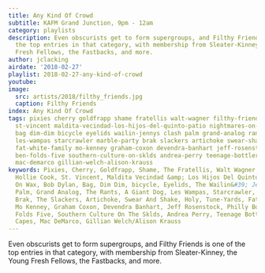 ```yaml
---
title: Any Kind Of Crowd
subtitle: KAFM Grand Junction, 9pm - 12am
category: playlists
description: Even obscurists get to form supergroups, and Filthy Friends is one of
  the top entries in that category, with membership from Sleater-Kinney, the Young
  Fresh Fellows, the Fastbacks, and more.
author: jclacking
airdate: '2018-02-27'
playlist: 2018-02-27-any-kind-of-crowd
youtube: 
image:
  src: artists/2018/filthy_friends.jpg
  caption: Filthy Friends
index: Any Kind Of Crowd
tags: pixies cherry goldfrapp shame fratellis walt-wagner filthy-friends hollie-cook
  st-vincent maldita-vecindad-los-hijos-del-quinto-patio nightmares-on-wax bob-dylan
  bag dim-dim bicycle eyelids wailin-jennys clash palm grand-analog rants a-giant-dog
  les-wampas starcrawler marble-party brak slackers artichoke swear-shake holy tune-yards
  fat-white-family mo-kenney graham-coxon devendra-banhart jeff-rosenstock philly-boy-roy
  ben-folds-five southern-culture-on-sklds andrea-perry teenage-bottlerocket capes
  mac-demarco gillian-welch-alison-krauss
keywords: Pixies, Cherry, Goldfrapp, Shame, The Fratellis, Walt Wagner, Filthy Friends,
  Hollie Cook, St. Vincent, Maldita Vecindad &amp; Los Hijos Del Quinto Patio, Nightmares
  On Wax, Bob Dylan, Bag, Dim Dim, bicycle, Eyelids, The Wailin&#39; Jennys, The Clash,
  Palm, Grand Analog, The Rants, A Giant Dog, Les Wampas, Starcrawler, Marble Party,
  Brak, The Slackers, Artichoke, Swear And Shake, Holy, Tune-Yards, Fat White Family,
  Mo Kenney, Graham Coxon, Devendra Banhart, Jeff Rosenstock, Philly Boy Roy, Ben
  Folds Five, Southern Culture On The Sklds, Andrea Perry, Teenage Bottlerocket, The
  Capes, Mac DeMarco, Gillian Welch/Alison Krauss
---
```

Even obscurists get to form supergroups, and Filthy Friends is one of the top entries in that category, with membership from Sleater-Kinney, the Young Fresh Fellows, the Fastbacks, and more.
